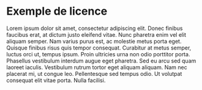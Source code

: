 # Exemple de licence

Lorem ipsum dolor sit amet, consectetur adipiscing elit. Donec finibus faucibus erat, at
dictum justo eleifend vitae. Nunc pharetra enim vel elit aliquam semper. Nam varius purus
est, ac molestie metus porta eget. Quisque finibus risus quis tempor consequat. Curabitur 
at metus semper, luctus orci ut, tempus ipsum. Proin ultricies urna non odio porttitor porta.
Phasellus vestibulum interdum augue eget pharetra. Sed eu arcu sed quam laoreet iaculis. 
Vestibulum rutrum tortor eget aliquam aliquam. Nam nec placerat mi, ut congue leo. 
Pellentesque sed tempus odio. Ut volutpat consequat elit vitae porta. Nulla facilisi.
